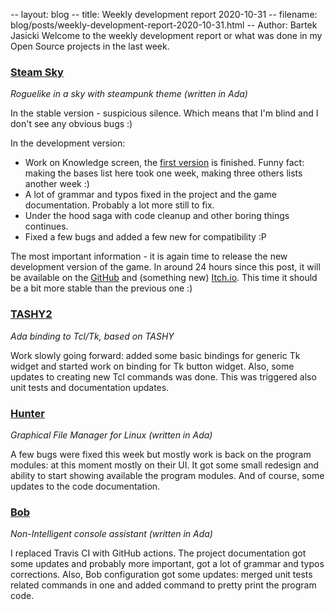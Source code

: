 -- layout: blog
-- title: Weekly development report 2020-10-31
-- filename: blog/posts/weekly-development-report-2020-10-31.html
-- Author: Bartek Jasicki
Welcome to the weekly development report or what was done in my Open Source
projects in the last week.

### [Steam Sky](https://thindil.itch.io/steam-sky)

*Roguelike in a sky with steampunk theme (written in Ada)*

In the stable version - suspicious silence. Which means that I'm blind and I
don't see any obvious bugs :)

In the development version:

* Work on Knowledge screen, the [first version](https://imgur.com/WdS2DRg) is
finished. Funny fact: making the bases list here took one week, making three
others lists another week :)
* A lot of grammar and typos fixed in the project and the game documentation.
Probably a lot more still to fix.
* Under the hood saga with code cleanup and other boring things continues.
* Fixed a few bugs and added a few new for compatibility :P

The most important information - it is again time to release the new
development version of the game. In around 24 hours since this post, it will
be available on the [GitHub](https://github.com/thindil/steamsky/releases)
and (something new) [Itch.io](https://thindil.itch.io/steam-sky). This time
it should be a bit more stable than the previous one :)

### [TASHY2](https://github.com/thindil/tashy2)

*Ada binding to Tcl/Tk, based on TASHY*

Work slowly going forward: added some basic bindings for generic Tk widget and
started work on binding for Tk button widget. Also, some updates to creating
new Tcl commands was done. This was triggered also unit tests and documentation
updates.

### [Hunter](https://github.com/thindil/hunter)

*Graphical File Manager for Linux (written in Ada)*

A few bugs were fixed this week but mostly work is back on the program modules:
at this moment mostly on their UI. It got some small redesign and ability to
start showing available the program modules. And of course, some updates to the
code documentation.

### [Bob](https://github.com/thindil/bob)

*Non-Intelligent console assistant (written in Ada)*

I replaced Travis CI with GitHub actions. The project documentation got some
updates and probably more important, got a lot of grammar and typos
corrections. Also, Bob configuration got some updates: merged unit tests related
commands in one and added command to pretty print the program code.

